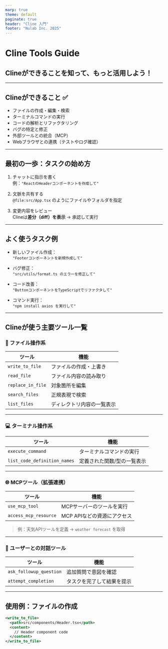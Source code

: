 ```yaml
---
marp: true
theme: default
paginate: true
header: "Cline 入門"
footer: "Nulab Inc. 2025"
---
```


# Cline Tools Guide

## Clineができることを知って、もっと活用しよう！

---

## Clineができること ✅

- ファイルの作成・編集・検索
- ターミナルコマンドの実行
- コードの解析とリファクタリング
- バグの特定と修正
- 外部ツールとの統合（MCP）
- Webブラウザとの連携（テストやログ確認）

---

## 最初の一歩：タスクの始め方

1. チャットに指示を書く  
例：`"ReactのHeaderコンポーネントを作成して"`

2. 文脈を共有する  
`@file:src/App.tsx` のようにファイルやフォルダを指定

3. 変更内容をレビュー  
Clineは**差分（diff）を表示** → 承認して実行

---

## よく使うタスク例

- 新しいファイル作成：  
  `"Footerコンポーネントを新規作成して"`

- バグ修正：  
  `"src/utils/format.ts のエラーを修正して"`

- コード改善：  
  `"ButtonコンポーネントをTypeScriptでリファクタして"`

- コマンド実行：  
  `"npm install axios を実行して"`

---

## Clineが使う主要ツール一覧

### 🔧 ファイル操作系
| ツール              | 機能                             |
|-------------------|----------------------------------|
| `write_to_file`    | ファイルの作成・上書き             |
| `read_file`        | ファイル内容の読み取り             |
| `replace_in_file`  | 対象箇所を編集                   |
| `search_files`     | 正規表現で検索                    |
| `list_files`       | ディレクトリ内容の一覧表示         |

---

### 💻 ターミナル操作系
| ツール                | 機能                           |
|---------------------|------------------------------|
| `execute_command`    | ターミナルコマンドの実行         |
| `list_code_definition_names` | 定義された関数/型の一覧表示  |

---

### 🌐 MCPツール（拡張連携）
| ツール              | 機能                         |
|-------------------|----------------------------|
| `use_mcp_tool`     | MCPサーバーのツールを実行      |
| `access_mcp_resource` | MCP APIなどの資源にアクセス   |

> 例：天気APIツールを定義 → `weather forecast` を取得

---

### 🤝 ユーザーとの対話ツール

| ツール                     | 機能                       |
|--------------------------|--------------------------|
| `ask_followup_question`   | 追加質問で意図を確認         |
| `attempt_completion`      | タスクを完了して結果を提示     |

---

## 使用例：ファイルの作成

```xml
<write_to_file>
  <path>src/components/Header.tsx</path>
  <content>
    // Header component code
  </content>
</write_to_file>
```
